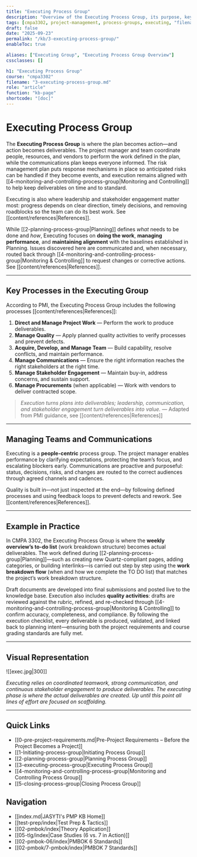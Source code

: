 ```yaml
---
title: "Executing Process Group"
description: "Overview of the Executing Process Group, its purpose, key processes, and role in turning plans into deliverables."
tags: [cmpa3302, project-management, process-groups, executing, "filename:3-executing-process-group.md"]
draft: false
date: "2025-09-23"
permalink: "/kb/3-executing-process-group/"
enableToc: true

aliases: ["Executing Group", "Executing Process Group Overview"]
cssclasses: []

h1: "Executing Process Group"
course: "cmpa3302"
filename: "3-executing-process-group.md"
role: "article"
function: "kb-page"
shortcode: "[doc]"
---
```


# Executing Process Group

The **Executing Process Group** is where the plan becomes action—and action becomes deliverables. The project manager and team coordinate people, resources, and vendors to perform the work defined in the plan, while the communications plan keeps everyone informed. The risk management plan puts response mechanisms in place so anticipated risks can be handled if they become events, and execution remains aligned with [[4-monitoring-and-controlling-process-group|Monitoring and Controlling]] to help keep deliverables on time and to standard.  

Executing is also where leadership and stakeholder engagement matter most: progress depends on clear direction, timely decisions, and removing roadblocks so the team can do its best work. See [[content/references|References]].

While [[2-planning-process-group|Planning]] defines *what* needs to be done and *how*, Executing focuses on **doing the work**, **managing performance**, and **maintaining alignment** with the baselines established in Planning. Issues discovered here are communicated and, when necessary, routed back through [[4-monitoring-and-controlling-process-group|Monitoring & Controlling]] to request changes or corrective actions. See [[content/references|References]].

---

## Key Processes in the Executing Group

According to PMI, the Executing Process Group includes the following processes [[content/references|References]]:

1. **Direct and Manage Project Work** — Perform the work to produce deliverables.  
2. **Manage Quality** — Apply planned quality activities to verify processes and prevent defects.  
3. **Acquire, Develop, and Manage Team** — Build capability, resolve conflicts, and maintain performance.  
4. **Manage Communications** — Ensure the right information reaches the right stakeholders at the right time.  
5. **Manage Stakeholder Engagement** — Maintain buy-in, address concerns, and sustain support.  
6. **Manage Procurements** (when applicable) — Work with vendors to deliver contracted scope.  

> *Execution turns plans into deliverables; leadership, communication, and stakeholder engagement turn deliverables into value.* — Adapted from PMI guidance, see [[content/references|References]]

---

## Managing Teams and Communications

Executing is a **people-centric** process group. The project manager enables performance by clarifying expectations, protecting the team’s focus, and escalating blockers early. Communications are proactive and purposeful: status, decisions, risks, and changes are routed to the correct audiences through agreed channels and cadences.  

Quality is built in—not just inspected at the end—by following defined processes and using feedback loops to prevent defects and rework. See [[content/references|References]].

---

## Example in Practice

In CMPA 3302, the Executing Process Group is where the **weekly overview’s to-do list** (work breakdown structure) becomes actual deliverables. The work defined during [[2-planning-process-group|Planning]]—such as creating new Quartz-compliant pages, adding categories, or building interlinks—is carried out step by step using the **work breakdown flow** (when and how we complete the TO DO list) that matches the project’s work breakdown structure.  

Draft documents are developed into final submissions and posted live to the knowledge base. Execution also includes **quality activities**: drafts are reviewed against the rubric, refined, and re-checked through [[4-monitoring-and-controlling-process-group|Monitoring & Controlling]] to confirm accuracy, completeness, and compliance. By following the execution checklist, every deliverable is produced, validated, and linked back to planning intent—ensuring both the project requirements and course grading standards are fully met.

---

## Visual Representation

![[exec.jpg|300]]

*Executing relies on coordinated teamwork, strong communication, and continuous stakeholder engagement to produce deliverables. The executing phase is where the actual deliverables are created. Up until this point all lines of effort are focused on scaffolding.*  

---

## Quick Links
- [[0-pre-project-requirements.md|Pre-Project Requirements – Before the Project Becomes a Project]]
- [[1-Initiating-process-group|Initiating Process Group]]
- [[2-planning-process-group|Planning Process Group]]
- [[3-executing-process-group|Executing Process Group]]
- [[4-monitoring-and-controlling-process-group|Monitoring and Controlling Process Group]]
- [[5-closing-process-group|Closing Process Group]]

## Navigation
- [[index.md|JASYTI's PMP KB Home]]
- [[test-prep/index|Test Prep & Tactics]]
- [[02-pmbok/index|Theory Application]]
- [[05-tlg/index|Case Studies (6 vs. 7 in Action)]]
- [[02-pmbok-06/index|PMBOK 6 Standards]]
- [[02-pmbok/7-pmbok/index|PMBOK 7 Standards]]
